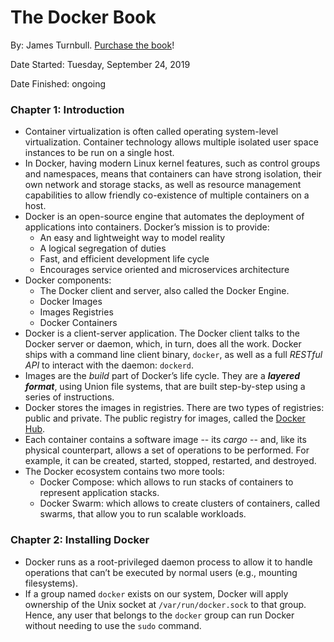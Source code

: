 # The Docker Book

By: James Turnbull. [Purchase the book](https://dockerbook.com/)!

Date Started: Tuesday, September 24, 2019

Date Finished: ongoing

### Chapter 1: Introduction

- Container virtualization is often called operating system-level virtualization. Container technology allows multiple isolated user space instances to be run on a single host.
- In Docker, having modern Linux kernel features, such as control groups and namespaces, means that containers can have strong isolation, their own network and storage stacks, as well as resource management capabilities to allow friendly co-existence of multiple containers on a host.
- Docker is an open-source engine that automates the deployment of applications
into containers. Docker’s mission is to provide:
  - An easy and lightweight way to model reality
  - A logical segregation of duties
  - Fast, and efficient development life cycle
  - Encourages service oriented and microservices architecture
- Docker components:
  - The Docker client and server, also called the Docker Engine.
  - Docker Images
  - Images Registries
  - Docker Containers
- Docker is a client-server application. The Docker client talks to the Docker server
or daemon, which, in turn, does all the work. Docker ships with a command line client binary, `docker`, as well as a full *RESTful API* to interact with the daemon: `dockerd`.
- Images are the *build* part of Docker’s life cycle. They are a ***layered format***, using Union file systems, that are built step-by-step using a series of instructions.
- Docker stores the images in registries. There are two types of registries: public and private. The public registry for images, called the [Docker Hub](https://hub.docker.com).
- Each container contains a software image -- its *cargo* -- and, like its physical counterpart, allows a set of operations to be performed. For example, it can be created, started, stopped, restarted, and destroyed.
- The Docker ecosystem contains two more tools:
  - Docker Compose: which allows to run stacks of containers to represent application stacks.
  - Docker Swarm: which allows to create clusters of containers, called swarms, that allow you to run scalable workloads.

### Chapter 2: Installing Docker

- Docker runs as a root-privileged daemon process to allow it to handle operations that can’t be executed by normal users (e.g., mounting filesystems).
- If a group named `docker` exists on our system, Docker will apply ownership of the Unix socket at `/var/run/docker.sock` to that group. Hence, any user that belongs to the `docker` group can run Docker without needing to use the `sudo` command.
